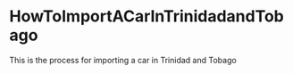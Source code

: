 # HowToImportACarInTrinidadandTobago
This is the process for importing a car in Trinidad and Tobago
